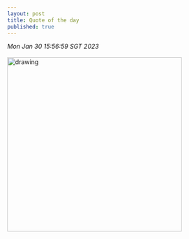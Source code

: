 ```yaml
---
layout: post
title: Quote of the day
published: true
---
```

_Mon Jan 30 15:56:59 SGT 2023_
<br>
<br>
<img src="https://drive.google.com/uc?export=view&id=1P7BuwAXfmuSm14WRb4QMrmQsD4eBqUEc" alt="drawing" width="400"/>
